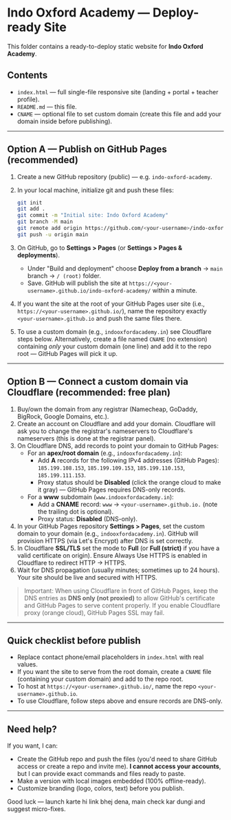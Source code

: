 # Indo Oxford Academy — Deploy-ready Site

This folder contains a ready-to-deploy static website for **Indo Oxford Academy**.

## Contents
- `index.html` — full single-file responsive site (landing + portal + teacher profile).
- `README.md` — this file.
- `CNAME` — optional file to set custom domain (create this file and add your domain inside before publishing).

---

## Option A — Publish on **GitHub Pages** (recommended)

1. Create a new GitHub repository (public) — e.g. `indo-oxford-academy`.
2. In your local machine, initialize git and push these files:
   ```bash
   git init
   git add .
   git commit -m "Initial site: Indo Oxford Academy"
   git branch -M main
   git remote add origin https://github.com/<your-username>/indo-oxford-academy.git
   git push -u origin main
   ```
3. On GitHub, go to **Settings > Pages** (or **Settings > Pages & deployments**).
   - Under "Build and deployment" choose **Deploy from a branch** → `main` branch → `/ (root)` folder.
   - Save. GitHub will publish the site at `https://<your-username>.github.io/indo-oxford-academy/` within a minute.

4. If you want the site at the root of your GitHub Pages user site (i.e., `https://<your-username>.github.io/`), name the repository exactly `<your-username>.github.io` and push the same files there.

5. To use a custom domain (e.g., `indooxfordacademy.in`) see Cloudflare steps below. Alternatively, create a file named `CNAME` (no extension) containing _only_ your custom domain (one line) and add it to the repo root — GitHub Pages will pick it up.

---
## Option B — Connect a custom domain via **Cloudflare** (recommended: free plan)

1. Buy/own the domain from any registrar (Namecheap, GoDaddy, BigRock, Google Domains, etc.).
2. Create an account on Cloudflare and add your domain. Cloudflare will ask you to change the registrar's nameservers to Cloudflare's nameservers (this is done at the registrar panel).
3. On Cloudflare DNS, add records to point your domain to GitHub Pages:
   - For an **apex/root domain** (e.g., `indooxfordacademy.in`):
     - Add **A** records for the following IPv4 addresses (GitHub Pages): `185.199.108.153`, `185.199.109.153`, `185.199.110.153`, `185.199.111.153`.
     - Proxy status should be **Disabled** (click the orange cloud to make it gray) — GitHub Pages requires DNS-only records.
   - For a **www** subdomain (`www.indooxfordacademy.in`):
     - Add a **CNAME** record: `www` → `<your-username>.github.io.` (note the trailing dot is optional).
     - Proxy status: **Disabled** (DNS-only).
4. In your GitHub Pages repository **Settings > Pages**, set the custom domain to your domain (e.g., `indooxfordacademy.in`). GitHub will provision HTTPS (via Let's Encrypt) after DNS is set correctly.
5. In Cloudflare **SSL/TLS** set the mode to **Full** (or **Full (strict)** if you have a valid certificate on origin). Ensure Always Use HTTPS is enabled in Cloudflare to redirect HTTP → HTTPS.
6. Wait for DNS propagation (usually minutes; sometimes up to 24 hours). Your site should be live and secured with HTTPS.

> Important: When using Cloudflare in front of GitHub Pages, keep the DNS entries as **DNS only (not proxied)** to allow GitHub's certificate and GitHub Pages to serve content properly. If you enable Cloudflare proxy (orange cloud), GitHub Pages SSL may fail.

---
## Quick checklist before publish
- Replace contact phone/email placeholders in `index.html` with real values.
- If you want the site to serve from the root domain, create a `CNAME` file (containing your custom domain) and add to the repo root.
- To host at `https://<your-username>.github.io/`, name the repo `<your-username>.github.io`.
- To use Cloudflare, follow steps above and ensure records are DNS-only.

---
## Need help?
If you want, I can:
- Create the GitHub repo and push the files (you'd need to share GitHub access or create a repo and invite me). **I cannot access your accounts**, but I can provide exact commands and files ready to paste.
- Make a version with local images embedded (100% offline-ready).
- Customize branding (logo, colors, text) before you publish.

Good luck — launch karte hi link bhej dena, main check kar dungi and suggest micro-fixes.
